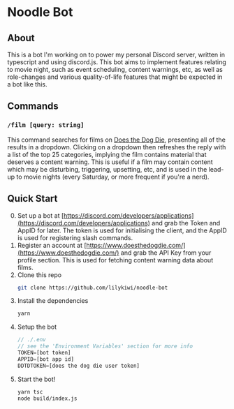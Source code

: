 # Noodle Bot

## About

This is a bot I'm working on to power my personal Discord server, written in typescript and using discord.js. This bot aims to implement features relating to movie night, such as event scheduling, content warnings, etc, as well as role-changes and various quality-of-life features that might be expected in a bot like this.

## Commands

### `/film [query: string]`

This command searches for films on [Does the Dog Die](https://www.doesthedogdie.com/), presenting all of the results in a dropdown. Clicking on a dropdown then refreshes the reply with a list of the top 25 categories, implying the film contains material that deserves a content warning. This is useful if a film may contain content which may be disturbing, triggering, upsetting, etc, and is used in the lead-up to movie nights (every Saturday, or more frequent if you're a nerd).

## Quick Start

0. Set up a bot at [https://discord.com/developers/applications](https://discord.com/developers/applications) and grab the Token and AppID for later. The token is used for initialising the client, and the AppID is used for registering slash commands.
1. Register an account at [https://www.doesthedogdie.com/](https://www.doesthedogdie.com/) and grab the API Key from your profile section. This is used for fetching content warning data about films.
2. Clone this repo
    ```bash
    git clone https://github.com/lilykiwi/noodle-bot
    ```
3. Install the dependencies
    ```bash
    yarn
    ```
4. Setup the bot
    ```ts
    // ./.env
    // see the 'Environment Variables' section for more info
    TOKEN=[bot token]
    APPID=[bot app id]
    DDTDTOKEN=[does the dog die user token]
    ```
5. Start the bot!
    ```bash
    yarn tsc 
    node build/index.js
    ```
